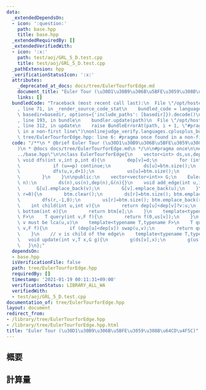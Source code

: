 ```yaml
---
data:
  _extendedDependsOn:
  - icon: ':question:'
    path: base.hpp
    title: base.hpp
  _extendedRequiredBy: []
  _extendedVerifiedWith:
  - icon: ':x:'
    path: test/aoj/GRL_5_D.test.cpp
    title: test/aoj/GRL_5_D.test.cpp
  _pathExtension: hpp
  _verificationStatusIcon: ':x:'
  attributes:
    _deprecated_at_docs: docs/tree/EulerTourforEdge.md
    document_title: "Euler Tour (\u30D1\u30B9\u306B\u5BFE\u3059\u308B\u64CD\u4F5C)"
    links: []
  bundledCode: "Traceback (most recent call last):\n  File \"/opt/hostedtoolcache/Python/3.9.1/x64/lib/python3.9/site-packages/onlinejudge_verify/documentation/build.py\"\
    , line 71, in _render_source_code_stat\n    bundled_code = language.bundle(stat.path,\
    \ basedir=basedir, options={'include_paths': [basedir]}).decode()\n  File \"/opt/hostedtoolcache/Python/3.9.1/x64/lib/python3.9/site-packages/onlinejudge_verify/languages/cplusplus.py\"\
    , line 193, in bundle\n    bundler.update(path)\n  File \"/opt/hostedtoolcache/Python/3.9.1/x64/lib/python3.9/site-packages/onlinejudge_verify/languages/cplusplus_bundle.py\"\
    , line 312, in update\n    raise BundleErrorAt(path, i + 1, \"#pragma once found\
    \ in a non-first line\")\nonlinejudge_verify.languages.cplusplus_bundle.BundleErrorAt:\
    \ tree/EulerTourforEdge.hpp: line 6: #pragma once found in a non-first line\n"
  code: "/**\n * @brief Euler Tour (\u30D1\u30B9\u306B\u5BFE\u3059\u308B\u64CD\u4F5C\
    )\n * @docs docs/tree/EulerTourforEdge.md\n */\n\n#pragma once\n\n#include \"\
    ../base.hpp\"\n\nclass EulerTourforEdge{\n    vector<int> ds,us,dep,btm;\n   \
    \ void dfs(int v,int p,int d){\n        dep[v]=d;\n        for (int u:G[v]){\n\
    \            if (u==p) continue;\n            ds[u]=btm.size();\n            btm.emplace_back(u);\n\
    \            dfs(u,v,d+1);\n            us[u]=btm.size();\n            btm.emplace_back(u);\n\
    \        }\n    }\n\npublic:\n    vector<vector<int>> G;\n    EulerTourforEdge(int\
    \ n):\n        ds(n),us(n),dep(n),G(n){}\n    void add_edge(int u,int v){\n  \
    \      G[u].emplace_back(v);\n        G[v].emplace_back(u);\n    }\n    void build(int\
    \ r=0){\n        btm.clear();\n        ds[r]=btm.size(); btm.emplace_back(r);\n\
    \        dfs(r,-1,0);\n        us[r]=btm.size(); btm.emplace_back(r);\n    }\n\
    \    int child(int u,int v){\n        return dep[u]<dep[v]?v:u;\n    }\n    int\
    \ bottom(int e){\n        return btm[e];\n    }\n    template<typename T,typename\
    \ F>\n    T query(int v,F f){\n        return f(0,us[v]);\n    }\n    // u or\
    \ v must be lca(u,v)\n    template<typename T,typename F>\n    T query(int u,int\
    \ v,F f){\n        if (dep[u]<dep[v]) swap(u,v);\n        return query<T>(u,f)-query<T>(v,f);\n\
    \    }\n    // v is child of the edge\n    template<typename T,typename G>\n \
    \   void update(int v,T x,G g){\n        g(ds[v],x);\n        g(us[v],-x);\n \
    \   }\n};"
  dependsOn:
  - base.hpp
  isVerificationFile: false
  path: tree/EulerTourforEdge.hpp
  requiredBy: []
  timestamp: '2021-01-19 00:11:31+09:00'
  verificationStatus: LIBRARY_ALL_WA
  verifiedWith:
  - test/aoj/GRL_5_D.test.cpp
documentation_of: tree/EulerTourforEdge.hpp
layout: document
redirect_from:
- /library/tree/EulerTourforEdge.hpp
- /library/tree/EulerTourforEdge.hpp.html
title: "Euler Tour (\u30D1\u30B9\u306B\u5BFE\u3059\u308B\u64CD\u4F5C)"
---
```

## 概要

## 計算量